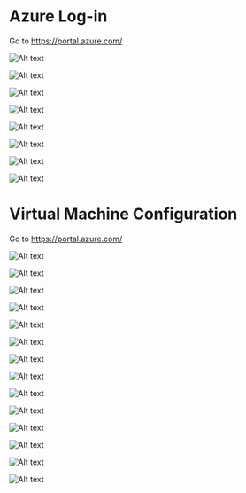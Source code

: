 # Azure Log-in

Go to https://portal.azure.com/

![Alt text](01.png)

![Alt text](02.png)

![Alt text](03.png)

![Alt text](04.png)

![Alt text](05.png)

![Alt text](06.png)

![Alt text](07.png)

![Alt text](08.png)


# Virtual Machine Configuration

Go to https://portal.azure.com/

![Alt text](1.png)

![Alt text](1(1).png)

![Alt text](1(2).png)

![Alt text](1(3).png)

![Alt text](1(4).png)

![Alt text](1(5).png)

![Alt text](1(6).png)

![Alt text](1(7).png)

![Alt text](1(8).png)

![Alt text](1(9).png)

![Alt text](1(10).png)

![Alt text](1(11).png)

![Alt text](1(12).png)

![Alt text](1(13).png)
